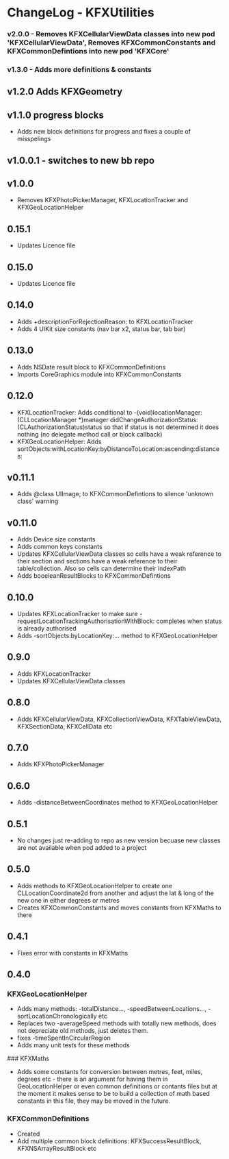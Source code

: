 
# ChangeLog - KFXUtilities

### v2.0.0 - Removes KFXCellularViewData classes into new pod 'KFXCellularViewData', Removes KFXCommonConstants and KFXCommonDefintions into new pod 'KFXCore'

### v1.3.0 - Adds more definitions & constants

## v1.2.0 Adds KFXGeometry

## v1.1.0 progress blocks
- Adds new block definitions for progress and fixes a couple of misspelings

## v1.0.0.1 - switches to new bb repo

## v1.0.0
- Removes KFXPhotoPickerManager, KFXLocationTracker and KFXGeoLocationHelper

## 0.15.1
- Updates Licence file

## 0.15.0
- Updates Licence file

## 0.14.0
- Adds +descriptionForRejectionReason: to KFXLocationTracker
- Adds 4 UIKit size constants (nav bar x2, status bar, tab bar)

## 0.13.0
- Adds NSDate result block to KFXCommonDefinitions
- Imports CoreGraphics module into KFXCommonConstants

## 0.12.0
- KFXLocationTracker: Adds conditional to -(void)locationManager:(CLLocationManager *)manager didChangeAuthorizationStatus:(CLAuthorizationStatus)status so that if status is not determined it does nothing (no delegate method call or block callback)
- KFXGeoLocationHelper: Adds sortObjects:withLocationKey:byDistanceToLocation:ascending:distances:

## v0.11.1
- Adds @class UIImage; to KFXCommonDefintions to silence 'unknown class' warning

## v0.11.0
- Adds Device size constants
- Adds common keys constants
- Updates KFXCellularViewData classes so cells have a weak reference to their section and sections have a weak reference to their table/collection. Also so cells can determine their indexPath
- Adds booeleanResultBlocks to KFXCommonDefintions

## 0.10.0
- Updates KFXLocationTracker to make sure -requestLocationTrackingAuthorisationWithBlock: completes when status is already authorised
- Adds -sortObjects:byLocationKey:... method to KFXGeoLocationHelper

## 0.9.0
- Adds KFXLocationTracker
- Updates KFXCellularViewData classes

## 0.8.0
- Adds KFXCellularViewData, KFXCollectionViewData, KFXTableViewData, KFXSectionData, KFXCellData etc

## 0.7.0
- Adds KFXPhotoPickerManager

## 0.6.0
- Adds -distanceBetweenCoordinates method to KFXGeoLocationHelper

## 0.5.1
- No changes just re-adding to repo as new version becuase new classes are not available when pod added to a project

## 0.5.0
- Adds methods to KFXGeoLocationHelper to create one CLLocationCoordinate2d from another and adjust the lat & long of the new one in either degrees or metres
- Creates KFXCommonConstants and moves constants from KFXMaths to there

## 0.4.1
- Fixes error with constants in KFXMaths

## 0.4.0
### KFXGeoLocationHelper
- Adds many methods: -totalDistance..., -speedBetweenLocations..., -sortLocationChronologically etc
- Replaces two -averageSpeed methods with totally new methods, does not depreciate old methods, just deletes them.
- fixes -timeSpentInCircularRegion
- Adds many unit tests for these methods

### KFXMaths
- Adds some constants for conversion between metres, feet, miles, degrees etc - there is an argument for having them in GeoLocationHelper or even common definitions or contants files but at the moment it makes sense to be to build a collection of math based constants in this file, they may be moved in the future.

### KFXCommonDefinitions
- Created
- Add multiple common block definitions: KFXSuccessResultBlock, KFXNSArrayResultBlock etc
